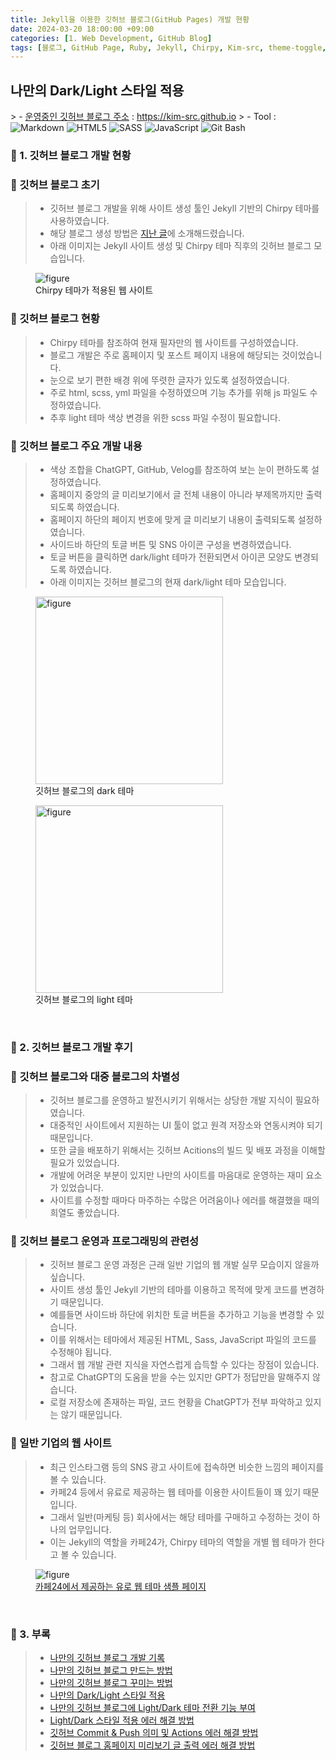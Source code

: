 ```yaml
---
title: Jekyll을 이용한 깃허브 블로그(GitHub Pages) 개발 현황
date: 2024-03-20 18:00:00 +09:00
categories: [1. Web Development, GitHub Blog]
tags: [블로그, GitHub Page, Ruby, Jekyll, Chirpy, Kim-src, theme-toggle, toggle, data-mode, dark-theme, light-theme, dark-scheme, light-theme]
---
```


<!-- 2024-03-20 글 작성 시작; 2024-03-20 페이지 호출 완료 -->
<h2>나만의 Dark/Light 스타일 적용</h2>
> - <a href="https://kim-src.github.io">운영중인 깃허브 블로그 주소</a> : <a href="https://kim-src.github.io">https://kim-src.github.io</a>
> - Tool :  
<img alt="Markdown" src="https://img.shields.io/badge/-Markdown-000000?style=flat-square&logo=markdown&logoColor=white" />
<img alt="HTML5" src="https://img.shields.io/badge/-HTML5-E34F26?style=flat-square&logo=html5&logoColor=white" />
<img alt="SASS" src="https://img.shields.io/badge/-Sass-CC6699?style=flat-square&logo=sass&logoColor=white" />
<img alt="JavaScript" src="https://img.shields.io/badge/-JavaScript-F7DF1E?style=flat-square&logo=javascript&logoColor=black" />
<img alt="Git Bash" src="https://img.shields.io/badge/Git%20Bash-FFE000?style=flat&logo=git&logoColor=white" />

<br>

### 🔔 1. 깃허브 블로그 개발 현황
### 📌 깃허브 블로그 초기
> - 깃허브 블로그 개발을 위해 사이트 생성 툴인 Jekyll 기반의 Chirpy 테마를 사용하였습니다.
> - 해당 블로그 생성 방법은 <a href="https://kim-src.github.io/posts/Jekyll%EC%9D%84-%EC%9D%B4%EC%9A%A9%ED%95%9C-%EA%B9%83%ED%97%88%EB%B8%8C-%EB%B8%94%EB%A1%9C%EA%B7%B8(GitHub-Pages)-%EC%83%9D%EC%84%B1-%EB%B0%A9%EB%B2%95/">지난 글</a>에 소개해드렸습니다.
> - 아래 이미지는 Jekyll 사이트 생성 및 Chirpy 테마 직후의 깃허브 블로그 모습입니다.

<figure>
    <img src="https://github.com/Kim-src/Images/assets/150884526/ca1e61e9-1c99-4d02-bcb1-8b2e56816ce8" class="img" alt="figure">
    <figcaption>Chirpy 테마가 적용된 웹 사이트</figcaption>
</figure>

### 📌 깃허브 블로그 현황
> - Chirpy 테마를 참조하여 현재 필자만의 웹 사이트를 구성하였습니다.
> - 블로그 개발은 주로 홈페이지 및 포스트 페이지 내용에 해당되는 것이었습니다.
> - 눈으로 보기 편한 배경 위에 뚜렷한 글자가 있도록 설정하였습니다.
> - 주로 html, scss, yml 파일을 수정하였으며 기능 추가를 위해 js 파일도 수정하였습니다.
> - 추후 light 테마 색상 변경을 위한 scss 파일 수정이 필요합니다.

### 📌 깃허브 블로그 주요 개발 내용
> - 색상 조합을 ChatGPT, GitHub, Velog를 참조하여 보는 눈이 편하도록 설정하였습니다.
> - 홈페이지 중앙의 글 미리보기에서 글 전체 내용이 아니라 부제목까지만 출력되도록 하였습니다.
> - 홈페이지 하단의 페이지 번호에 맞게 글 미리보기 내용이 출력되도록 설정하였습니다.
> - 사이드바 하단의 토글 버튼 및 SNS 아이콘 구성을 변경하였습니다.
> - 토글 버튼을 클릭하면 dark/light 테마가 전환되면서 아이콘 모양도 변경되도록 하였습니다.
> - 아래 이미지는 깃허브 블로그의 현재 dark/light 테마 모습입니다.

<div class="image-container">
    <figure>
        <img src="https://github.com/Kim-src/Images/assets/150884526/03a9c5d9-5f70-4699-ad8e-b70f9f715612" class="img" width="300px" alt="figure">
        <figcaption>깃허브 블로그의 dark 테마</figcaption>
    </figure>
    <figure>
        <img src="https://github.com/Kim-src/Images/assets/150884526/5a675a98-b158-4439-a5bf-a6e5208bda51" class="img" width="300px" alt="figure">
        <figcaption>깃허브 블로그의 light 테마</figcaption>
    </figure>
</div>

<br>

### 🔔 2. 깃허브 블로그 개발 후기
### 📌 깃허브 블로그와 대중 블로그의 차별성
> - 깃허브 블로그를 운영하고 발전시키기 위해서는 상당한 개발 지식이 필요하였습니다.
> - 대중적인 사이트에서 지원하는 UI 툴이 없고 원격 저장소와 연동시켜야 되기 때문입니다.
> - 또한 글을 배포하기 위해서는 깃허브 Acitions의 빌드 및 배포 과정을 이해할 필요가 있었습니다.
> - 개발에 어려운 부분이 있지만 나만의 사이트를 마음대로 운영하는 재미 요소가 있었습니다.
> - 사이트를 수정할 때마다 마주하는 수많은 어려움이나 에러를 해결했을 때의 희열도 좋았습니다.

### 📌 깃허브 블로그 운영과 프로그래밍의 관련성
> - 깃허브 블로그 운영 과정은 근래 일반 기업의 웹 개발 실무 모습이지 않을까 싶습니다.
> - 사이트 생성 툴인 Jekyll 기반의 테마를 이용하고 목적에 맞게 코드를 변경하기 때문입니다.
> - 예를들면 사이드바 하단에 위치한 토글 버튼을 추가하고 기능을 변경할 수 있습니다.
> - 이를 위해서는 테마에서 제공된 HTML, Sass, JavaScript 파일의 코드를 수정해야 됩니다.
> - 그래서 웹 개발 관련 지식을 자연스럽게 습득할 수 있다는 장점이 있습니다.
> - 참고로 ChatGPT의 도움을 받을 수는 있지만 GPT가 정답만을 말해주지 않습니다.
> - 로컬 저장소에 존재하는 파일, 코드 현황을 ChatGPT가 전부 파악하고 있지는 않기 때문입니다.

### 📌 일반 기업의 웹 사이트
> - 최근 인스타그램 등의 SNS 광고 사이트에 접속하면 비슷한 느낌의 페이지를 볼 수 있습니다.
> - 카페24 등에서 유료로 제공하는 웹 테마를 이용한 사이트들이 꽤 있기 때문입니다.
> - 그래서 일반(마케팅 등) 회사에서는 해당 테마를 구매하고 수정하는 것이 하나의 업무입니다.
> - 이는 Jekyll의 역할을 카페24가, Chirpy 테마의 역할을 개별 웹 테마가 한다고 볼 수 있습니다.

<figure>
    <img src="https://github.com/Kim-src/Images/assets/150884526/eee09eab-94f8-4dfa-878d-a14326e36215" class="img" alt="figure">
    <figcaption><a href="https://d.cafe24.com/sample?productCode=PTMD803573&frame=P">카페24에서 제공하는 유로 웹 테마 샘플 페이지</a></figcaption>
</figure>

<br>

### 🎁 3. 부록
> - <a href="https://kim-src.github.io/categories/github-blog/">나만의 깃허브 블로그 개발 기록</a>
> - <a href="https://kim-src.github.io/posts/Jekyll%EC%9D%84-%EC%9D%B4%EC%9A%A9%ED%95%9C-%EA%B9%83%ED%97%88%EB%B8%8C-%EB%B8%94%EB%A1%9C%EA%B7%B8(GitHub-Pages)-%EC%83%9D%EC%84%B1-%EB%B0%A9%EB%B2%95/">나만의 깃허브 블로그 만드는 방법</a>
> - <a href="https://kim-src.github.io/posts/%EA%B9%83%ED%97%88%EB%B8%8C-%EB%B8%94%EB%A1%9C%EA%B7%B8%EC%97%90-Jekyll%EC%9D%98-Chirpy-%ED%85%8C%EB%A7%88-%EC%A0%81%EC%9A%A9%EC%8B%9C%ED%82%A4%EB%8A%94-%EB%B0%A9%EB%B2%95/">나만의 깃허브 블로그 꾸미는 방법</a>
> - <a href="https://kim-src.github.io/posts/Jekyll%EC%9D%84-%EC%9D%B4%EC%9A%A9%ED%95%9C-%EA%B9%83%ED%97%88%EB%B8%8C-%EB%B8%94%EB%A1%9C%EA%B7%B8(GitHub-Pages)-%EA%B0%9C%EB%B0%9C-%ED%98%84%ED%99%A9/">나만의 Dark/Light 스타일 적용</a>
> - <a href="https://kim-src.github.io/posts/%EC%9B%B9-%EC%82%AC%EC%9D%B4%ED%8A%B8-Light-%EB%B0%8F-Dark-%EB%AA%A8%EB%93%9C-%EC%A0%84%ED%99%98%EC%9D%84-%EC%9C%84%ED%95%9C-%ED%86%A0%EA%B8%80-%EB%B2%84%ED%8A%BC-%EC%B6%94%EA%B0%80/">나만의 깃허브 블로그에 Light/Dark 테마 전환 기능 부여</a>
> - <a href="https://kim-src.github.io/posts/%EC%9B%B9-%EC%82%AC%EC%9D%B4%ED%8A%B8-Light-%EB%B0%8F-Dark-%EB%AA%A8%EB%93%9C-%EC%8A%A4%ED%83%80%EC%9D%BC-%EC%A0%81%EC%9A%A9-%EC%97%90%EB%9F%AC-%ED%95%B4%EA%B2%B0-%EB%B0%A9%EB%B2%95/">Light/Dark 스타일 적용 에러 해결 방법</a>
> - <a href="https://kim-src.github.io/posts/%EA%B9%83%ED%97%88%EB%B8%8C-Commit-&-Push-%EC%9D%98%EB%AF%B8-%EB%B0%8F-Actions-%EC%97%90%EB%9F%AC-%ED%95%B4%EA%B2%B0-%EB%B0%A9%EB%B2%95/">깃허브 Commit & Push 의미 및 Actions 에러 해결 방법</a>
> - <a href="https://kim-src.github.io/posts/%EA%B9%83%ED%97%88%EB%B8%8C-%EB%B8%94%EB%A1%9C%EA%B7%B8-%ED%99%88%ED%8E%98%EC%9D%B4%EC%A7%80-%EB%AF%B8%EB%A6%AC%EB%B3%B4%EA%B8%B0-%EA%B8%80-%EC%B6%9C%EB%A0%A5-%EC%97%90%EB%9F%AC-%ED%95%B4%EA%B2%B0-%EB%B0%A9%EB%B2%95/">깃허브 블로그 홈페이지 미리보기 글 출력 에러 해결 방법</a>

<br>
<br>
<br>
